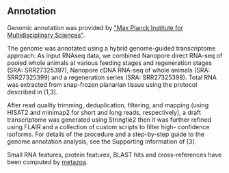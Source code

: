 **Annotation**
----------

Genomic annotation was provided by ["Max Planck Institute for Multidisciplinary Sciences"](https://www.mpinat.mpg.de/rink).

The genome was annotated using a hybrid genome-guided transcriptome approach. As input
RNAseq data, we combined Nanopore direct RNA-seq of pooled whole animals at various
feeding stages and regeneration stages (SRA: SRR27325397), Nanopore cDNA RNA-seq of
whole animals (SRA: SRR27325399) and a regeneration series (SRA: SRR27325398). Total
RNA was extracted from snap-frozen planarian tissue using the protocol described in [1,3].

After read quality trimming, deduplication, filtering, and mapping (using HISAT2 and minimap2
for short and long reads, respectively), a draft transcriptome was generated using Stringtie2
then it was further refined using FLAIR and a collection of custom scripts to filter high-
confidence isoforms. For details of the procedure and a step-by-step guide to the genome
annotation analysis, see the Supporting Information of [3].

Small RNA features, protein features, BLAST hits and cross-references have been
computed by [metazoa](https://metazoa.ensembl.org/info/genome/annotation/index.html).
